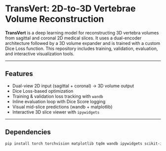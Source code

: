 
# TransVert: 2D-to-3D Vertebrae Volume Reconstruction

**TransVert** is a deep learning model for reconstructing 3D vertebra volumes from sagittal and coronal 2D medical slices. It uses a dual-encoder architecture followed by a 3D volume expander and is trained with a custom Dice Loss function. This repository includes training, validation, evaluation, and interactive visualization tools.

---

## Features

-  Dual-view 2D input (sagittal + coronal) → 3D volume output
- Dice Loss-based optimization
- Training & validation loss tracking with `wandb`
- Inline evaluation loop with Dice Score logging
- Visual mid-slice predictions (wandb + matplotlib)
- Interactive 3D slice viewer with `ipywidgets`

---

## Dependencies

```bash
pip install torch torchvision matplotlib tqdm wandb ipywidgets scikit-image
